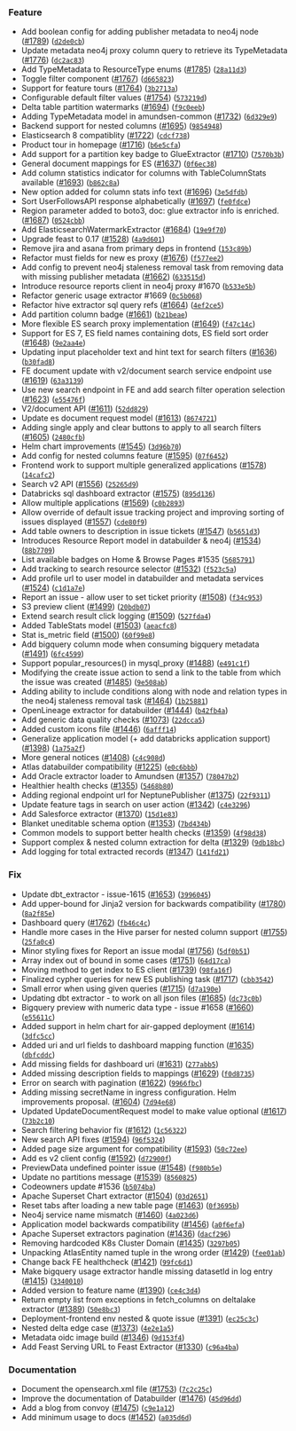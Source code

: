 ### Feature
* Add boolean config for adding publisher metadata to neo4j node ([#1789](https://github.com/brexhq/amundsen/issues/1789)) ([`d2de0cb`](https://github.com/brexhq/amundsen/commit/d2de0cb34666d7c923f75e62587f70c5a8ab3933))
* Update metadata neo4j proxy column query to retrieve its TypeMetadata ([#1776](https://github.com/brexhq/amundsen/issues/1776)) ([`dc2ac83`](https://github.com/brexhq/amundsen/commit/dc2ac83080c8fc1e2db36cf55495844b6735e5ea))
* Add TypeMetadata to ResourceType enums ([#1785](https://github.com/brexhq/amundsen/issues/1785)) ([`28a11d3`](https://github.com/brexhq/amundsen/commit/28a11d35ff17ec30d0da8908bd9945ebe670e63f))
* Toggle filter component ([#1767](https://github.com/brexhq/amundsen/issues/1767)) ([`d665823`](https://github.com/brexhq/amundsen/commit/d665823ad16d5eee16dcd1a2194b2d43dd010719))
* Support for feature tours ([#1764](https://github.com/brexhq/amundsen/issues/1764)) ([`3b2713a`](https://github.com/brexhq/amundsen/commit/3b2713a0d35e012131a65720ac4a92c0eb7e8be6))
* Configurable default filter values ([#1754](https://github.com/brexhq/amundsen/issues/1754)) ([`573219d`](https://github.com/brexhq/amundsen/commit/573219dbb1cff08b8a4df2578eb5ec7339ef5a95))
* Delta table partition watermarks ([#1694](https://github.com/brexhq/amundsen/issues/1694)) ([`f9c0eeb`](https://github.com/brexhq/amundsen/commit/f9c0eeb02dba4705c0b2f52f3d79246c06e4bced))
* Adding TypeMetadata model in amundsen-common ([#1732](https://github.com/brexhq/amundsen/issues/1732)) ([`6d329e9`](https://github.com/brexhq/amundsen/commit/6d329e99c488222ed110539cf3a860ead32076a3))
* Backend support for nested columns ([#1695](https://github.com/brexhq/amundsen/issues/1695)) ([`9854948`](https://github.com/brexhq/amundsen/commit/98549484befea6e72a5d160038c8b36b39af0564))
* Elasticsearch 8 compatiblity ([#1722](https://github.com/brexhq/amundsen/issues/1722)) ([`cdcf738`](https://github.com/brexhq/amundsen/commit/cdcf738fe84631e0b55a0e8b79b0bd26963c58c0))
* Product tour in homepage ([#1716](https://github.com/brexhq/amundsen/issues/1716)) ([`b6e5cfa`](https://github.com/brexhq/amundsen/commit/b6e5cfa829948e359b94f66223915a9ac648f5a6))
* Add support for a partition key badge to GlueExtractor ([#1710](https://github.com/brexhq/amundsen/issues/1710)) ([`7570b3b`](https://github.com/brexhq/amundsen/commit/7570b3b31335fc8074656118d724d0231c777bfb))
* General document mappings for ES ([#1637](https://github.com/brexhq/amundsen/issues/1637)) ([`0f6ec38`](https://github.com/brexhq/amundsen/commit/0f6ec38548492cb6eb328b451b656613d3c17df6))
* Add column statistics indicator for columns with TableColumnStats available ([#1693](https://github.com/brexhq/amundsen/issues/1693)) ([`b862c8a`](https://github.com/brexhq/amundsen/commit/b862c8ac6c7cb9f32ed04b42afe407d21aefddaf))
* New option added for column stats info text ([#1696](https://github.com/brexhq/amundsen/issues/1696)) ([`3e5dfdb`](https://github.com/brexhq/amundsen/commit/3e5dfdbbac1bcbaa34d5830bf94c41a35ae80841))
* Sort UserFollowsAPI response alphabetically ([#1697](https://github.com/brexhq/amundsen/issues/1697)) ([`fe0fdce`](https://github.com/brexhq/amundsen/commit/fe0fdce5d81f93b5294889c0c33eddc701121ab3))
* Region parameter added to boto3, doc: glue extractor info is enriched. ([#1687](https://github.com/brexhq/amundsen/issues/1687)) ([`0524cbb`](https://github.com/brexhq/amundsen/commit/0524cbbb4cf46ff34b7d11d9df9791ff29fcce72))
* Add ElasticsearchWatermarkExtractor ([#1684](https://github.com/brexhq/amundsen/issues/1684)) ([`19e9f70`](https://github.com/brexhq/amundsen/commit/19e9f7066c7908c9ee7866026190b1ac1baf3779))
* Upgrade feast to 0.17 ([#1528](https://github.com/brexhq/amundsen/issues/1528)) ([`4a9d601`](https://github.com/brexhq/amundsen/commit/4a9d60176767c4d68d1cad5b093320ea22e26a49))
* Remove jira and asana from primary deps in frontend ([`153c89b`](https://github.com/brexhq/amundsen/commit/153c89b59a043672dd90837b551659db55df93fa))
* Refactor must fields for new es proxy ([#1676](https://github.com/brexhq/amundsen/issues/1676)) ([`f577ee2`](https://github.com/brexhq/amundsen/commit/f577ee202c1341c5ceb29f9490e8d28b4fe53160))
* Add config to prevent neo4j staleness removal task from removing data with missing publisher metadata ([#1662](https://github.com/brexhq/amundsen/issues/1662)) ([`633515d`](https://github.com/brexhq/amundsen/commit/633515daae9435dfe98b08ffd930fce87bb284e3))
* Introduce resource reports client in neo4j proxy #1670 ([`b533e5b`](https://github.com/brexhq/amundsen/commit/b533e5bb2203a6250e38bb1e4a79c7d88d1497e3))
* Refactor generic usage extractor #1669 ([`0c5b068`](https://github.com/brexhq/amundsen/commit/0c5b06804710e2b6aebbc1f1f800e9febbafbcaf))
* Refactor hive extractor sql query refs ([#1664](https://github.com/brexhq/amundsen/issues/1664)) ([`4ef2ce5`](https://github.com/brexhq/amundsen/commit/4ef2ce53acfb599e60252e2ed2bc92d10c476fb3))
* Add partition column badge ([#1661](https://github.com/brexhq/amundsen/issues/1661)) ([`b21beae`](https://github.com/brexhq/amundsen/commit/b21beaefb1378c3d41936f483a61d8234c6feb35))
* More flexible ES search proxy implementation ([#1649](https://github.com/brexhq/amundsen/issues/1649)) ([`f47c14c`](https://github.com/brexhq/amundsen/commit/f47c14ca6c6726be4e5b9036ce26440c57ab8c7d))
* Support for ES 7, ES field names containing dots, ES field sort order ([#1648](https://github.com/brexhq/amundsen/issues/1648)) ([`9e2aa4e`](https://github.com/brexhq/amundsen/commit/9e2aa4e0b093d1875cf37028ac64e5e588be2b8b))
* Updating input placeholder text and hint text for search filters ([#1636](https://github.com/brexhq/amundsen/issues/1636)) ([`b30fad8`](https://github.com/brexhq/amundsen/commit/b30fad8f5feac886108da6be5faaefc545b2b299))
* FE document update with v2/document search service endpoint use ([#1619](https://github.com/brexhq/amundsen/issues/1619)) ([`63a3139`](https://github.com/brexhq/amundsen/commit/63a3139080600d630c4d7db4d53f8c7d3b0c7403))
* Use new search endpoint in FE and add search filter operation selection ([#1623](https://github.com/brexhq/amundsen/issues/1623)) ([`e55476f`](https://github.com/brexhq/amundsen/commit/e55476f590d9e2c901a4bf2487559f64d9128a1f))
* V2/document API ([#1611](https://github.com/brexhq/amundsen/issues/1611)) ([`52dd829`](https://github.com/brexhq/amundsen/commit/52dd82975ca24f77c4e8aad43de00bec6016dcb5))
* Update es document request model ([#1613](https://github.com/brexhq/amundsen/issues/1613)) ([`8674721`](https://github.com/brexhq/amundsen/commit/86747215ac75f6e263b71055d1e9d1a530c1e6e5))
* Adding single apply and clear buttons to apply to all search filters ([#1605](https://github.com/brexhq/amundsen/issues/1605)) ([`2480cfb`](https://github.com/brexhq/amundsen/commit/2480cfbd5150576a33b6949f164844f31b58f08e))
* Helm chart improvements ([#1545](https://github.com/brexhq/amundsen/issues/1545)) ([`3d96b70`](https://github.com/brexhq/amundsen/commit/3d96b70cdf3d40099ee16c484ea2b9ca99c1ca83))
* Add config for nested columns feature ([#1595](https://github.com/brexhq/amundsen/issues/1595)) ([`07f6452`](https://github.com/brexhq/amundsen/commit/07f64520eb6fd85ed542469d26df22cb1f489c26))
* Frontend work to support multiple generalized applications ([#1578](https://github.com/brexhq/amundsen/issues/1578)) ([`14cafc2`](https://github.com/brexhq/amundsen/commit/14cafc2d4cf7ecc5f5abdccb7d441f47644f7d21))
* Search v2 API ([#1556](https://github.com/brexhq/amundsen/issues/1556)) ([`25265d9`](https://github.com/brexhq/amundsen/commit/25265d9cbae7f6c28ad09923f302994b128620df))
* Databricks sql dashboard extractor ([#1575](https://github.com/brexhq/amundsen/issues/1575)) ([`895d136`](https://github.com/brexhq/amundsen/commit/895d136eae4860d81042137a4a1150f868e99e05))
* Allow multiple applications ([#1569](https://github.com/brexhq/amundsen/issues/1569)) ([`c0b2893`](https://github.com/brexhq/amundsen/commit/c0b28938942242a09d1ec275a312d79722227e24))
* Allow override of default issue tracking project and improving sorting of issues displayed ([#1557](https://github.com/brexhq/amundsen/issues/1557)) ([`cde80f9`](https://github.com/brexhq/amundsen/commit/cde80f95fd4b40c3ab73abafece128c7acb73eb5))
* Add table owners to description in issue tickets ([#1547](https://github.com/brexhq/amundsen/issues/1547)) ([`b5651d3`](https://github.com/brexhq/amundsen/commit/b5651d38fc7e2f396faa746896f5e37ae4f9ee11))
* Introduces Resource Report model in databuilder & neo4j ([#1534](https://github.com/brexhq/amundsen/issues/1534)) ([`88b7709`](https://github.com/brexhq/amundsen/commit/88b7709023b3a8efc8b6c59a0919aa36a9af6067))
* List available badges on Home & Browse Pages #1535 ([`5685791`](https://github.com/brexhq/amundsen/commit/5685791bf91233bd1e6b18301f3c4f329d422d5b))
* Add tracking to search resource selector ([#1532](https://github.com/brexhq/amundsen/issues/1532)) ([`f523c5a`](https://github.com/brexhq/amundsen/commit/f523c5a99ccdc6ccfde031ab953722ece6b69ced))
* Add profile url to user model in databuilder and metadata services ([#1524](https://github.com/brexhq/amundsen/issues/1524)) ([`c1d1a7e`](https://github.com/brexhq/amundsen/commit/c1d1a7e474d4935b3f988ebe8edce08cc9f1a77b))
* Report an issue - allow user to set ticket priority ([#1508](https://github.com/brexhq/amundsen/issues/1508)) ([`f34c953`](https://github.com/brexhq/amundsen/commit/f34c95380a730445c1a7d1035cf0dbe969818d0c))
* S3 preview client ([#1499](https://github.com/brexhq/amundsen/issues/1499)) ([`20bdb07`](https://github.com/brexhq/amundsen/commit/20bdb07aca9e697d656853ee427933048b70d47e))
* Extend search result click logging ([#1509](https://github.com/brexhq/amundsen/issues/1509)) ([`527fda4`](https://github.com/brexhq/amundsen/commit/527fda4b87415a0b9343f53b51f783fa42481f95))
* Added TableStats model ([#1503](https://github.com/brexhq/amundsen/issues/1503)) ([`aeacfc8`](https://github.com/brexhq/amundsen/commit/aeacfc8e79793b92e81695e47e78194a888fcf04))
* Stat is_metric field ([#1500](https://github.com/brexhq/amundsen/issues/1500)) ([`60f99e8`](https://github.com/brexhq/amundsen/commit/60f99e8d8db034871cc62ac3d417551be9de1fb0))
* Add bigquery column mode when consuming bigquery metadata ([#1491](https://github.com/brexhq/amundsen/issues/1491)) ([`6fc4599`](https://github.com/brexhq/amundsen/commit/6fc4599fc0a7a022ff8bb590fa1ba5dad66f3082))
* Support popular_resources() in mysql_proxy ([#1488](https://github.com/brexhq/amundsen/issues/1488)) ([`e491c1f`](https://github.com/brexhq/amundsen/commit/e491c1f71e8dc85c24dcb6a3f2f11579ce2bcd7b))
* Modifying the create issue action to send a link to the table from which the issue was created ([#1485](https://github.com/brexhq/amundsen/issues/1485)) ([`9e508ab`](https://github.com/brexhq/amundsen/commit/9e508ab02b9f0a3e4ae62ed06fc03fc7c35ea2fb))
* Adding ability to include conditions along with node and relation types in the neo4j staleness removal task ([#1464](https://github.com/brexhq/amundsen/issues/1464)) ([`1b25881`](https://github.com/brexhq/amundsen/commit/1b2588158bf2a568441a2a3cbf8b9735de4d3079))
* OpenLineage extractor for databuilder ([#1444](https://github.com/brexhq/amundsen/issues/1444)) ([`b42fb4a`](https://github.com/brexhq/amundsen/commit/b42fb4a72379e6b346ad69a8454489c45ed9fafe))
* Add generic data quality checks ([#1073](https://github.com/brexhq/amundsen/issues/1073)) ([`22dcca5`](https://github.com/brexhq/amundsen/commit/22dcca55d1348de677c33de5af5b62528e4cf2b6))
* Added custom icons file ([#1446](https://github.com/brexhq/amundsen/issues/1446)) ([`6afff14`](https://github.com/brexhq/amundsen/commit/6afff143a72d43dfce2a4cdef97e624bc60fd745))
* Generalize application model (+ add databricks application support) ([#1398](https://github.com/brexhq/amundsen/issues/1398)) ([`1a75a2f`](https://github.com/brexhq/amundsen/commit/1a75a2f16648e73698b8b6b21641ed8d2e4c5c0e))
* More general notices ([#1408](https://github.com/brexhq/amundsen/issues/1408)) ([`c4c908d`](https://github.com/brexhq/amundsen/commit/c4c908df7a14e72058932f4d597656df5a926f48))
* Atlas databuilder compatibility ([#1225](https://github.com/brexhq/amundsen/issues/1225)) ([`e0c6bbb`](https://github.com/brexhq/amundsen/commit/e0c6bbba06ab5fe2b4c237495c1da7593dee0ec6))
* Add Oracle extractor loader to Amundsen ([#1357](https://github.com/brexhq/amundsen/issues/1357)) ([`78047b2`](https://github.com/brexhq/amundsen/commit/78047b22e3eaf588c9de9e2f9541bba9c03409ef))
* Healthier health checks ([#1355](https://github.com/brexhq/amundsen/issues/1355)) ([`5468b80`](https://github.com/brexhq/amundsen/commit/5468b80da6a650e0359a8992cbd8c0453e8866b0))
* Adding regional endpoint url for NeptunePublisher ([#1375](https://github.com/brexhq/amundsen/issues/1375)) ([`22f9311`](https://github.com/brexhq/amundsen/commit/22f9311de1a887684198bc284d292c260db6dc6a))
* Update feature tags in search on user action ([#1342](https://github.com/brexhq/amundsen/issues/1342)) ([`c4e3296`](https://github.com/brexhq/amundsen/commit/c4e3296c1059d4b2b97d0d40eabc157428c3835a))
* Add Salesforce extractor ([#1370](https://github.com/brexhq/amundsen/issues/1370)) ([`15d1e83`](https://github.com/brexhq/amundsen/commit/15d1e83e25a760ca8c0cfd55b112e9fe16172696))
* Blanket uneditable schema option ([#1353](https://github.com/brexhq/amundsen/issues/1353)) ([`7bd434b`](https://github.com/brexhq/amundsen/commit/7bd434bf798fff029f69ac135ce16229f1cce448))
* Common models to support better health checks ([#1359](https://github.com/brexhq/amundsen/issues/1359)) ([`4f98d38`](https://github.com/brexhq/amundsen/commit/4f98d3884854a368e4634856007da5c82019555c))
* Support complex & nested column extraction for delta ([#1329](https://github.com/brexhq/amundsen/issues/1329)) ([`9db18bc`](https://github.com/brexhq/amundsen/commit/9db18bc080aaa79bb45e73f5fe3805c73c0f780c))
* Add logging for total extracted records ([#1347](https://github.com/brexhq/amundsen/issues/1347)) ([`141fd21`](https://github.com/brexhq/amundsen/commit/141fd210510695f6162ef58cdce26ddb0b2d1dc3))

### Fix
* Update dbt_extractor - issue-1615 ([#1653](https://github.com/brexhq/amundsen/issues/1653)) ([`3996045`](https://github.com/brexhq/amundsen/commit/3996045d21ecd80de4a52cbc6e45f9c89b086242))
* Add upper-bound for Jinja2 version for backwards compatibility ([#1780](https://github.com/brexhq/amundsen/issues/1780)) ([`8a2f85e`](https://github.com/brexhq/amundsen/commit/8a2f85e8ceae2f16ddfafd81da4c64fb37205f13))
* Dashboard query ([#1762](https://github.com/brexhq/amundsen/issues/1762)) ([`fb46c4c`](https://github.com/brexhq/amundsen/commit/fb46c4cf6654aecb05e72a3463bfa2615e680f2e))
* Handle more cases in the Hive parser for nested column support ([#1755](https://github.com/brexhq/amundsen/issues/1755)) ([`25fa0c4`](https://github.com/brexhq/amundsen/commit/25fa0c4016c96b8858ec21297a0887885aa9939a))
* Minor styling fixes for Report an issue modal ([#1756](https://github.com/brexhq/amundsen/issues/1756)) ([`5df0b51`](https://github.com/brexhq/amundsen/commit/5df0b51cc923a571cf1214aed134e4fcb00531a4))
* Array index out of bound in some cases ([#1751](https://github.com/brexhq/amundsen/issues/1751)) ([`64d17ca`](https://github.com/brexhq/amundsen/commit/64d17caa6cfb8532ceb65f7236ba1876f4f442ea))
* Moving method to get index to ES client ([#1739](https://github.com/brexhq/amundsen/issues/1739)) ([`98fa16f`](https://github.com/brexhq/amundsen/commit/98fa16f59294b5e0859a1059d94be8316245cca4))
* Finalized cypher queries for new ES publishing task ([#1717](https://github.com/brexhq/amundsen/issues/1717)) ([`cbb3542`](https://github.com/brexhq/amundsen/commit/cbb35423fac1a1aac1e02ac9de33e62ddd8c350c))
* Small error when using given queries ([#1715](https://github.com/brexhq/amundsen/issues/1715)) ([`d7a190e`](https://github.com/brexhq/amundsen/commit/d7a190e09cf587fed2be256501d91d683b738766))
* Updating dbt extractor - to work on all json files ([#1685](https://github.com/brexhq/amundsen/issues/1685)) ([`dc73c0b`](https://github.com/brexhq/amundsen/commit/dc73c0bef20dd3d9272f34254ca65a89cfc4eb87))
* Bigquery preview with numeric data type - issue #1658 ([#1660](https://github.com/brexhq/amundsen/issues/1660)) ([`e55611c`](https://github.com/brexhq/amundsen/commit/e55611c6416fc77d0f90dedc586cff01750b4010))
* Added support in helm chart for air-gapped deployment ([#1614](https://github.com/brexhq/amundsen/issues/1614)) ([`3dfc5cc`](https://github.com/brexhq/amundsen/commit/3dfc5cc05e2bc1112dfff5d803a79a40458659ea))
* Added uri and url fields to dashboard mapping function ([#1635](https://github.com/brexhq/amundsen/issues/1635)) ([`dbfcddc`](https://github.com/brexhq/amundsen/commit/dbfcddcd3f3b2e365c683055684caa9e07796142))
* Add missing fields for dashboard uri ([#1631](https://github.com/brexhq/amundsen/issues/1631)) ([`277abb5`](https://github.com/brexhq/amundsen/commit/277abb5f74beea7c844dc4ab553ddffbcae726d0))
* Added missing description fields to mappings ([#1629](https://github.com/brexhq/amundsen/issues/1629)) ([`f0d8735`](https://github.com/brexhq/amundsen/commit/f0d8735d701fcce9207a7c63ffc887f8f82c92a2))
* Error on search with pagination ([#1622](https://github.com/brexhq/amundsen/issues/1622)) ([`9966fbc`](https://github.com/brexhq/amundsen/commit/9966fbce15f275ba99af80bfec91906c0192927c))
* Adding missing secretName in ingress configuration.  Helm improvements proposal. ([#1604](https://github.com/brexhq/amundsen/issues/1604)) ([`7d94e68`](https://github.com/brexhq/amundsen/commit/7d94e68c6166c8867156184a9d78f7efcf4e37be))
* Updated UpdateDocumentRequest model to make value optional ([#1617](https://github.com/brexhq/amundsen/issues/1617)) ([`73b2c10`](https://github.com/brexhq/amundsen/commit/73b2c10a9aa6a55c1d7d88ff1e2e53c39273e55f))
* Search filtering behavior fix ([#1612](https://github.com/brexhq/amundsen/issues/1612)) ([`1c56322`](https://github.com/brexhq/amundsen/commit/1c56322b4260f157e162bf5cf78472472f2a9dbc))
* New search API fixes ([#1594](https://github.com/brexhq/amundsen/issues/1594)) ([`96f5324`](https://github.com/brexhq/amundsen/commit/96f53241d4be105953fa97b4832b1cfad6410a2e))
* Added page size argument for compatibility ([#1593](https://github.com/brexhq/amundsen/issues/1593)) ([`50c72ee`](https://github.com/brexhq/amundsen/commit/50c72ee082ec14ac06f4f6a962e7f9830869b103))
* Add es v2 client config ([#1592](https://github.com/brexhq/amundsen/issues/1592)) ([`d72900f`](https://github.com/brexhq/amundsen/commit/d72900f2a68d4383cdc99ee317628fb2a00160b9))
* PreviewData undefined pointer issue ([#1548](https://github.com/brexhq/amundsen/issues/1548)) ([`f980b5e`](https://github.com/brexhq/amundsen/commit/f980b5e8327178859ea36311632f8facb5d222a4))
* Update no partitions message ([#1539](https://github.com/brexhq/amundsen/issues/1539)) ([`8560825`](https://github.com/brexhq/amundsen/commit/85608250d130fbd76ef5538924123a8209f10c13))
* Codeowners update #1536 ([`b5074ba`](https://github.com/brexhq/amundsen/commit/b5074bac94ba35e687116595e0bfd20e5bf1fbe8))
* Apache Superset Chart extractor ([#1504](https://github.com/brexhq/amundsen/issues/1504)) ([`03d2651`](https://github.com/brexhq/amundsen/commit/03d26514c18a5a520d54b0625558cc651bf521e6))
* Reset tabs after loading a new table page ([#1463](https://github.com/brexhq/amundsen/issues/1463)) ([`0f3695b`](https://github.com/brexhq/amundsen/commit/0f3695bab716f5de1e4be62641cdbb6ec16e6f06))
* Neo4j service name mismatch ([#1460](https://github.com/brexhq/amundsen/issues/1460)) ([`4a023d6`](https://github.com/brexhq/amundsen/commit/4a023d6ffd79c4d074fa5265aacfd6ce09d26989))
* Application model backwards compatibility ([#1456](https://github.com/brexhq/amundsen/issues/1456)) ([`a0f6efa`](https://github.com/brexhq/amundsen/commit/a0f6efafaabae6c5bb43250c2e10eec8f07f8edc))
* Apache Superset extractors pagination ([#1436](https://github.com/brexhq/amundsen/issues/1436)) ([`dacf296`](https://github.com/brexhq/amundsen/commit/dacf29672b5d46bc07fc405ea08cbf0d7e86c111))
* Removing hardcoded K8s Cluster Domain ([#1435](https://github.com/brexhq/amundsen/issues/1435)) ([`3297b05`](https://github.com/brexhq/amundsen/commit/3297b055f5c8de9221d7496234bcb19832c0cf25))
* Unpacking AtlasEntity named tuple in the wrong order ([#1429](https://github.com/brexhq/amundsen/issues/1429)) ([`fee01ab`](https://github.com/brexhq/amundsen/commit/fee01ab7aabf074c90e8be5fee1ddf10e8935040))
* Change back FE healthcheck ([#1421](https://github.com/brexhq/amundsen/issues/1421)) ([`99fc6d1`](https://github.com/brexhq/amundsen/commit/99fc6d1bf6125d6bfb99397085ffdf1dbffbfe00))
* Make bigquery usage extractor handle missing datasetId in log entry ([#1415](https://github.com/brexhq/amundsen/issues/1415)) ([`3340010`](https://github.com/brexhq/amundsen/commit/33400103e6d0dfd5087cd3b709adf54b83455bb2))
* Added version to feature name ([#1390](https://github.com/brexhq/amundsen/issues/1390)) ([`ce4c3d4`](https://github.com/brexhq/amundsen/commit/ce4c3d43ea141cc2cef60c5f06173c269362454e))
* Return empty list from exceptions in fetch_columns on deltalake extractor ([#1389](https://github.com/brexhq/amundsen/issues/1389)) ([`50e8bc3`](https://github.com/brexhq/amundsen/commit/50e8bc37251bd27d9bde0b969308015e5a43bacd))
* Deployment-frontend env nested & quote issue ([#1391](https://github.com/brexhq/amundsen/issues/1391)) ([`ec25c3c`](https://github.com/brexhq/amundsen/commit/ec25c3c9b32f97485b5d7e50818ec604383b81a0))
* Nested delta edge case ([#1373](https://github.com/brexhq/amundsen/issues/1373)) ([`4e2e1a5`](https://github.com/brexhq/amundsen/commit/4e2e1a59c8fc2c3ddccaae7984a5bae5f7816023))
* Metadata oidc image build ([#1346](https://github.com/brexhq/amundsen/issues/1346)) ([`9d153f4`](https://github.com/brexhq/amundsen/commit/9d153f4ad0d4bfba789345c045f6ba9a3151a053))
* Add Feast Serving URL to Feast Extractor ([#1330](https://github.com/brexhq/amundsen/issues/1330)) ([`c96a4ba`](https://github.com/brexhq/amundsen/commit/c96a4bac78a58a7aae12ee1ba2a6b3faff20ce49))

### Documentation
* Document the opensearch.xml file ([#1753](https://github.com/brexhq/amundsen/issues/1753)) ([`7c2c25c`](https://github.com/brexhq/amundsen/commit/7c2c25c9fc338cc1a201a53f5242ae8fadd2279f))
* Improve the documentation of Databuilder ([#1476](https://github.com/brexhq/amundsen/issues/1476)) ([`45d96dd`](https://github.com/brexhq/amundsen/commit/45d96dd8cfa0a92c06b0b84b791150a5603dbeee))
* Add a blog from convoy ([#1475](https://github.com/brexhq/amundsen/issues/1475)) ([`c9e1a12`](https://github.com/brexhq/amundsen/commit/c9e1a12d995dd91423fb3c83cc734f67537ac94b))
* Add minimum usage to docs ([#1452](https://github.com/brexhq/amundsen/issues/1452)) ([`a035d6d`](https://github.com/brexhq/amundsen/commit/a035d6d8142e77cb5290b777568ced66ec3236b6))
